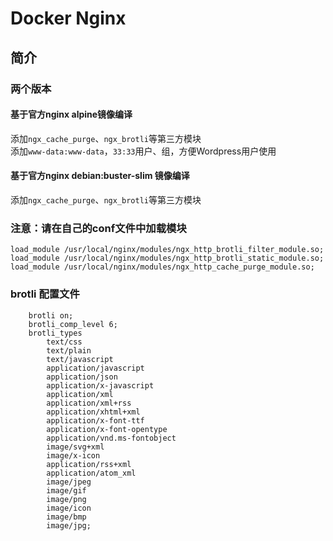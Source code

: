# Docker Nginx

## 简介
### 两个版本
#### 基于官方nginx alpine镜像编译
添加`ngx_cache_purge`、`ngx_brotli`等第三方模块  
添加`www-data:www-data`，`33:33`用户、组，方便Wordpress用户使用  

#### 基于官方nginx debian:buster-slim 镜像编译
添加`ngx_cache_purge`、`ngx_brotli`等第三方模块  

### 注意：请在自己的conf文件中加载模块

````
load_module /usr/local/nginx/modules/ngx_http_brotli_filter_module.so;  
load_module /usr/local/nginx/modules/ngx_http_brotli_static_module.so;  
load_module /usr/local/nginx/modules/ngx_http_cache_purge_module.so;  
````

### brotli 配置文件

````
    brotli on;
    brotli_comp_level 6; 
    brotli_types
        text/css
        text/plain
        text/javascript
        application/javascript
        application/json
        application/x-javascript
        application/xml
        application/xml+rss
        application/xhtml+xml
        application/x-font-ttf
        application/x-font-opentype
        application/vnd.ms-fontobject
        image/svg+xml
        image/x-icon
        application/rss+xml
        application/atom_xml
        image/jpeg
        image/gif
        image/png
        image/icon
        image/bmp
        image/jpg;
````